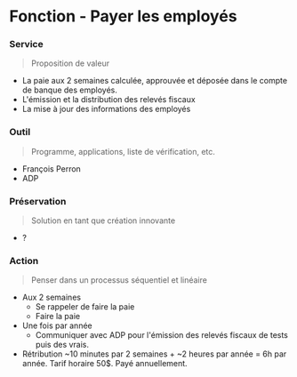 # Fonction - Payer les employés
### Service
> Proposition de valeur
- La paie aux 2 semaines calculée, approuvée et déposée dans le compte de banque des employés.
- L'émission et la distribution des relevés fiscaux
- La mise à jour des informations des employés
### Outil
> Programme, applications, liste de vérification, etc.
- François Perron
- ADP
### Préservation
> Solution en tant que création innovante
- ?
### Action
> Penser dans un processus séquentiel et linéaire
- Aux 2 semaines
    - Se rappeler de faire la paie
    - Faire la paie
- Une fois par année
    - Communiquer avec ADP pour l'émission des relevés fiscaux de tests puis des vrais.
- Rétribution ~10 minutes par 2 semaines + ~2 heures par année = 6h par année. Tarif horaire 50$. Payé annuellement.
